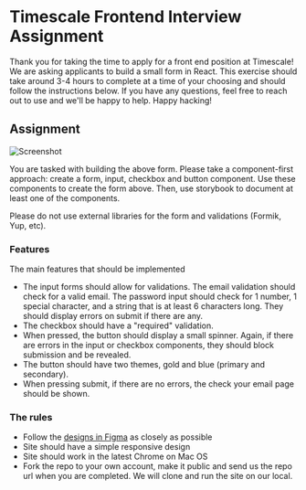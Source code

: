 # Timescale Frontend Interview Assignment

Thank you for taking the time to apply for a front end position at Timescale!
We are asking applicants to build a small form in React. This exercise should take around 3-4 hours to complete at a time of your choosing and should follow the instructions below. If you have any questions, feel free to reach out to use and we'll be happy to help. Happy hacking!

## Assignment

![Screenshot](./src/images/screenshot.png)

You are tasked with building the above form. Please take a component-first approach: create a form, input, checkbox and button component. Use these components to create the form above. Then, use storybook to document at least one of the components.

Please do not use external libraries for the form and validations (Formik, Yup, etc).

### Features

The main features that should be implemented

- The input forms should allow for validations. The email validation should check for a valid email. The password input should check for 1 number, 1 special character, and a string that is at least 6 characters long. They should display errors on submit if there are any.
- The checkbox should have a "required" validation.
- When pressed, the button should display a small spinner. Again, if there are errors in the input or checkbox components, they should block submission and be revealed.
- The button should have two themes, gold and blue (primary and secondary).
- When pressing submit, if there are no errors, the check your email page should be shown.

### The rules

- Follow the [designs in Figma][figma] as closely as possible
- Site should have a simple responsive design
- Site should work in the latest Chrome on Mac OS
- Fork the repo to your own account, make it public and send us the repo url when you are completed. We will clone and run the site on our local.

[figma]: https://www.figma.com/file/xdOy5L4dmMeEQpeJsbmp5K/Senior-Web-Dev-Assignment?node-id=0%3A1
